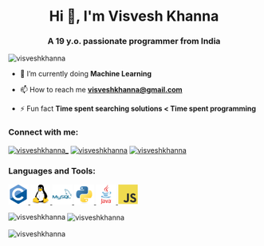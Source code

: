 <h1 align="center">Hi 👋, I'm Visvesh Khanna</h1>
<h3 align="center">A 19 y.o. passionate programmer from India</h3>

<p align="left"> <img src="https://komarev.com/ghpvc/?username=visveshkhanna&label=Profile%20views&color=0e75b6&style=flat" alt="visveshkhanna" /> </p>

- 🌱 I’m currently doing **Machine Learning**

- 📫 How to reach me **[visveshkhanna@gmail.com](mailto:visveshkhanna@gmail.com)**

- ⚡ Fun fact **Time spent searching solutions < Time spent programming**

<h3 align="left">Connect with me:</h3>
<p align="left">
<a href="https://twitter.com/visveshkhanna" target="blank"><img align="center" src="https://visvesh.in/assets/twitter.svg" alt="visveshkhanna_" height="30" width="40" /></a>
<a href="https://instagram.com/visveshkhanna" target="blank"><img align="center" src="https://visvesh.in/assets/instagram.svg" alt="visveshkhanna" height="30" width="40" /></a>
<a href="https://www.youtube.com/@visveshkhanna" target="blank"><img align="center" src="https://visvesh.in/assets/youtube.svg" alt="visveshkhanna" height="30" width="40" /></a>
</p>

<h3 align="left">Languages and Tools:</h3>
<p align="left"> 

<a href="https://www.cprogramming.com/" target="_blank" rel="noreferrer"> <img src="https://raw.githubusercontent.com/devicons/devicon/master/icons/c/c-original.svg" alt="c" width="40" height="40"/> </a>  <a href="https://www.linux.org/" target="_blank" rel="noreferrer"> <img src="https://raw.githubusercontent.com/devicons/devicon/master/icons/linux/linux-original.svg" alt="linux" width="40" height="40"/> </a> 
<a href="https://www.mysql.com/" target="_blank" rel="noreferrer"> <img src="https://raw.githubusercontent.com/devicons/devicon/master/icons/mysql/mysql-plain-wordmark.svg" alt="mysql" width="40" height="40"/> </a> 
<a href="https://www.python.org" target="_blank" rel="noreferrer"> <img src="https://raw.githubusercontent.com/devicons/devicon/master/icons/python/python-original.svg" alt="python" width="40" height="40"/> </a> 
<a href="https://www.java.com" target="_blank" rel="noreferrer"> <img src="https://raw.githubusercontent.com/devicons/devicon/master/icons/java/java-original-wordmark.svg" alt="java" width="40" height="40"/> </a> 
<a href="https://www.javascript.com" target="_blank" rel="noreferrer"> <img src="https://raw.githubusercontent.com/devicons/devicon/master/icons/javascript/javascript-original.svg" alt="javascript" width="40" height="40"/> </a></p>

<p><img align="left" src="https://github-readme-stats.vercel.app/api/top-langs?username=visveshkhanna&show_icons=true&locale=en&layout=compact&theme=tokyonight" alt="visveshkhanna" /></p>

<p>&nbsp;<img align="center" src="https://github-readme-stats.vercel.app/api?username=visveshkhanna&show_icons=true&locale=en&theme=tokyonight" alt="visveshkhanna" /></p>

<p><img align="center" src="https://github-readme-streak-stats.herokuapp.com/?user=visveshkhanna&theme=tokyonight" alt="visveshkhanna" /></p>
